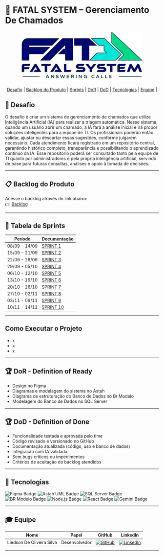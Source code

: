 # 🚀 FATAL SYSTEM – Gerenciamento De Chamados

<div align="center">
  <img src="./Docs/img/logoFatalSystem.png" alt="Screenshot do sistema" width="400"/>
</div>

<div align="center">
  
  [Desafio](#-desafio) | [Backlog do Produto](#-backlog-do-produto) | [Sprints](#-tabela-de-sprints) | [DoR](#-dor---definition-of-ready) | [DoD](#-dod---definition-of-done) |  [Tecnologias](#-tecnologias) | [Equipe](#-equipe) |
  
</div>

## 📌 Desafio
O desafio é criar um sistema de gerenciamento de chamados que utilize Inteligência Artificial (IA) para realizar a triagem automática.
Nesse sistema, quando um usuário abrir um chamado, a IA fará a análise inicial e irá propor soluções inteligentes para a equipe de TI. Os profissionais poderão então validar, ajustar ou descartar essas sugestões, conforme julgarem necessário.
Cada atendimento ficará registrado em um repositório central, garantindo histórico completo, transparência e possibilitando o aprendizado contínuo da IA. Esse repositório poderá ser consultado tanto pela equipe de TI quanto por administradores e pela própria inteligência artificial, servindo de base para futuras consultas, análises e apoio à tomada de decisões.

---

## 📋 Backlog do Produto
Acesse o backlog através do link abaixo:  
👉 [Backlog](https://github.com/liedson-silva/chamados/blob/main/Docs/Backlog.md)

---

## 📅 Tabela de Sprints
|    Período    |                            Documentação                        |
| ------------- | -------------------------------------------------------------- |
| 08/09 - 14/09 | [SPRINT 1](https://github.com/liedson-silva/chamados/issues/1) |
| 15/09 - 21/09 | [SPRINT 2](https://github.com/liedson-silva/chamados/issues/2) |
| 22/09 - 28/09 | [SPRINT 3](https://github.com/liedson-silva/chamados/issues/3) |
| 29/09 - 05/10 | [SPRINT 4](https://github.com/liedson-silva/chamados/issues/4) |
| 06/10 - 12/10 | [SPRINT 5](https://github.com/liedson-silva/chamados/issues/5) |
| 13/10 - 19/10 | [SPRINT 6](https://github.com/liedson-silva/chamados/issues/6) | 
| 20/10 - 26/10 | [SPRINT 7](https://github.com/liedson-silva/chamados/issues/7) |
| 27/10 - 02/11 | [SPRINT 8](https://github.com/liedson-silva/chamados/issues/8) |
| 03/11 - 09/11 | [SPRINT 9](https://github.com/liedson-silva/chamados/issues/9) | 
| 10/11 - 14/11 | [SPRINT 10](https://github.com/liedson-silva/chamados/issues/10) |

---
## Como Executar o Projeto
- x
- x
- x
---

## 🏆 DoR - Definition of Ready
- Design no Figma
- Diagramas e modelagem do sistema no Astah
- Diagrama de estruturação do Banco de Dados no Br Modelo
- Modelagem do Banco de Dados no SQL Server

---

## 🏆 DoD - Definition of Done

- Funcionalidade testada e aprovada pelo time
- Código revisado e versionado no GitHub
- Documentação atualizada (código, uso e banco de dados)
- Integração com IA validada
- Sem bugs críticos ou impedimentos
- Critérios de aceitação do backlog atendidos

---

## 🤖 Tecnologias
<div>
  <img src="https://img.shields.io/badge/Figma-F24E1E?style=for-the-badge&logo=figma&logoColor=white" alt="Figma Badge"/>
  <img src="https://img.shields.io/badge/Astah_UML-2C2255?style=for-the-badge&logo=uml&logoColor=white" alt="Astah UML Badge"/>
  <img src="https://img.shields.io/badge/SQL%20Server-CC2927?style=for-the-badge&logo=microsoftsqlserver&logoColor=white" alt="SQL Server Badge"/>
  <img src="https://img.shields.io/badge/BR%20Modelo-005CFF?style=for-the-badge&logo=databricks&logoColor=white" alt="BR Modelo Badge"/>
  <img src="https://img.shields.io/badge/Node.js-339933?style=for-the-badge&logo=nodedotjs&logoColor=white" alt="Node.js Badge"/>
  <img src="https://img.shields.io/badge/React-61DAFB?style=for-the-badge&logo=react&logoColor=black" alt="React Badge"/>
  <img src="https://img.shields.io/badge/Google%20AI-4285F4?style=for-the-badge&logo=google&logoColor=white" alt="Gemini Badge"/>
</div>

---

## 🎓 Equipe
| Nome                          | Papel         | GitHub                                                                                                                         | LinkedIn          |
| ----------------------------- | ------------- |------------------------------------------------------------------------------------------------------------------------------- | ----------------- |
| Liedson De Oliveira Silva     | Desenvolvedor |[![GitHub](https://img.shields.io/badge/GitHub-black?style=flat&logo=github&logoColor=white)](https://github.com/liedson-silva) | [![LinkedIn](https://img.shields.io/badge/LinkedIn-blue?style=flat&logo=linkedin&logoColor=white)](https://linkedin.com/in/liedson-silva-20b78b295) |

---
